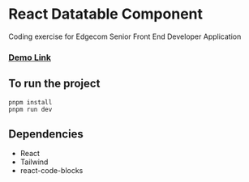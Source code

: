 # React Datatable Component

Coding exercise for Edgecom Senior Front End Developer Application

### [Demo Link](https://fastidious-profiterole-20d9bb.netlify.app/)

## To run the project

```
pnpm install
pnpm run dev
```

## Dependencies

- React
- Tailwind
- react-code-blocks
